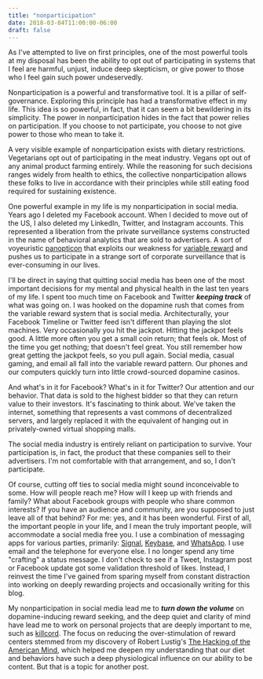 ```yaml
---
title: "nonparticipation"
date: 2018-03-04T11:00:00-06:00
draft: false
---
```


As I've attempted to live on first principles, one of the most powerful tools at my disposal has been the ability to opt out of participating in systems that I feel are harmful, unjust, induce deep skepticism, or give power to those who I feel gain such power undeservedly.

Nonparticipation is a powerful and transformative tool. It is a pillar of self-governance. Exploring this principle has had a transformative effect in my life. This idea is so powerful, in fact, that it can seem a bit bewildering in its simplicity. The power in nonparticipation hides in the fact that power relies on participation. If you choose to not participate, you choose to not give power to those who mean to take it.

A very visible example of nonparticipation exists with dietary restrictions. Vegetarians opt out of participating in the meat industry. Vegans opt out of any animal product farming entirely. While the reasoning for such decisions ranges widely from health to ethics, the collective nonparticipation allows these folks to live in accordance with their principles while still eating food required for sustaining existence.

One powerful example in my life is my nonparticipation in social media. Years ago I deleted my Facebook account. When I decided to move out of the US, I also deleted my LinkedIn, Twitter, and Instagram accounts. This represented a liberation from the private surveillance systems constructed in the name of behavioral analytics that are sold to advertisers. A sort of voyeuristic [panopticon](https://en.wikipedia.org/wiki/Panopticon) that exploits our weakness for [variable reward](https://en.wikipedia.org/wiki/Reinforcement) and pushes us to participate in a strange sort of corporate surveillance that is ever-consuming in our lives.

I'll be direct in saying that quitting social media has been one of the most important decisions for my mental and physical health in the last ten years of my life. I spent too much time on Facebook and Twitter **_keeping track_** of what was going on. I was hooked on the dopamine rush that comes from the variable reward system that is social media. Architecturally, your Facebook Timeline or Twitter feed isn't different than playing the slot machines. Very occasionally you hit the jackpot. Hitting the jackpot feels good. A little more often you get a small coin return; that feels ok. Most of the time you get nothing; that doesn't feel great. You still remember how great getting the jackpot feels, so you pull again. Social media, casual gaming, and email all fall into the variable reward pattern. Our phones and our computers quickly turn into little crowd-sourced dopamine casinos.

And what's in it for Facebook? What's in it for Twitter? Our attention and our behavior. That data is sold to the highest bidder so that they can return value to their investors. It's fascinating to think about. We've taken the internet, something that represents a vast commons of decentralized servers, and largely replaced it with the equivalent of hanging out in privately-owned virtual shopping malls.

The social media industry is entirely reliant on participation to survive. Your participation is, in fact, the product that these companies sell to their advertisers. I'm not comfortable with that arrangement, and so, I don't participate.

Of course, cutting off ties to social media might sound inconceivable to some. How will people reach me? How will I keep up with friends and family? What about Facebook groups with people who share common interests? If you have an audience and community, are you supposed to just leave all of that behind? For me: yes, and it has been wonderful. First of all, the important people in your life, and I mean the truly important people, will accommodate a social media free you. I use a combination of messaging apps for various parties, primarily: [Signal](https://www.signal.org/), [Keybase](https://keybase.io/), and [WhatsApp](https://www.whatsapp.com/). I use email and the telephone for everyone else. I no longer spend any time "crafting" a status message. I don't check to see if a Tweet, Instagram post or Facebook update got some validation threshold of likes. Instead, I reinvest the time I've gained from sparing myself from constant distraction into working on deeply rewarding projects and occasionally writing for this blog.

My nonparticipation in social media lead me to **_turn down the volume_** on dopamine-inducing reward seeking, and the deep quiet and clarity of mind have lead me to work on personal projects that are deeply important to me, such as [killcord](https://killcord.io). The focus on reducing the over-stimulation of reward centers stemmed from my discovery of Robert Lustig's [The Hacking of the American Mind](https://www.amazon.com/Hacking-American-Mind-Corporate-Takeover/dp/1101982586), which helped me deepen my understanding that our diet and behaviors have such a deep physiological influence on our ability to be content. But that is a topic for another post.
